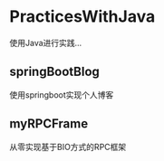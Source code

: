 # PracticesWithJava
使用Java进行实践...

## springBootBlog
使用springboot实现个人博客

## myRPCFrame
从零实现基于BIO方式的RPC框架
